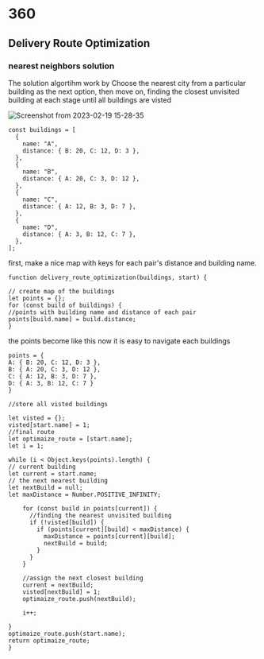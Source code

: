 # 360

## Delivery Route Optimization

### nearest neighbors solution

The solution algortihm work by Choose the nearest city from a particular building as the next option, then move on, finding the closest unvisited building at each stage until all buildings are visted

![Screenshot from 2023-02-19 15-28-35](https://user-images.githubusercontent.com/103140237/219948515-7ff6ea7e-9067-4445-9d9b-6b3940be0722.png)

```
const buildings = [
  {
    name: "A",
    distance: { B: 20, C: 12, D: 3 },
  },
  {
    name: "B",
    distance: { A: 20, C: 3, D: 12 },
  },
  {
    name: "C",
    distance: { A: 12, B: 3, D: 7 },
  },
  {
    name: "D",
    distance: { A: 3, B: 12, C: 7 },
  },
];
```

first, make a nice map with keys for each pair's distance and building name.

```
function delivery_route_optimization(buildings, start) {

// create map of the buildings
let points = {};
for (const build of buildings) {
//points with building name and distance of each pair
points[build.name] = build.distance;
}
```

the points become like this now it is easy to navigate each buildings

```
points = {
A: { B: 20, C: 12, D: 3 },
B: { A: 20, C: 3, D: 12 },
C: { A: 12, B: 3, D: 7 },
D: { A: 3, B: 12, C: 7 }
}
```

```
//store all visted buildings

let visted = {};
visted[start.name] = 1;
//final route
let optimaize_route = [start.name];
let i = 1;

while (i < Object.keys(points).length) {
// current building
let current = start.name;
// the next nearest building
let nextBuild = null;
let maxDistance = Number.POSITIVE_INFINITY;

    for (const build in points[current]) {
      //finding the nearest unvisited building
      if (!visted[build]) {
        if (points[current][build] < maxDistance) {
          maxDistance = points[current][build];
          nextBuild = build;
        }
      }
    }

    //assign the next closest building
    current = nextBuild;
    visted[nextBuild] = 1;
    optimaize_route.push(nextBuild);

    i++;

}
optimaize_route.push(start.name);
return optimaize_route;
}
```
